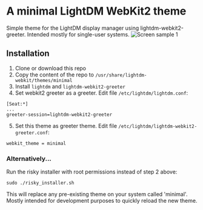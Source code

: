 # A minimal LightDM WebKit2 theme
Simple theme for the LightDM display manager using lightdm-webkit2-greeter. Intended mostly for single-user systems.
![Screen sample 1](https://github.com/TheTerrior/lightdm-minimal/blob/master/assets/screenshots/screenshot-1.png)


## Installation 
1. Clone or download this repo
2. Copy the content of the repo to `/usr/share/lightdm-webkit/themes/minimal`
3. Install `lightdm` and `lightdm-webkit2-greeter`
4. Set webkit2 greeter as a greeter. Edit file `/etc/lightdm/lightdm.conf`: 
```
[Seat:*]
...
greeter-session=lightdm-webkit2-greeter
```

5. Set this theme as greeter theme. Edit file `/etc/lightdm/lightdm-webkit2-greeter.conf`: 
```
webkit_theme = minimal
```
### Alternatively...
Run the risky installer with root permissions instead of step 2 above:
```
sudo ./risky_installer.sh
```
This will replace any pre-existing theme on your system called 'minimal'. Mostly intended for development purposes to quickly reload the new theme.
